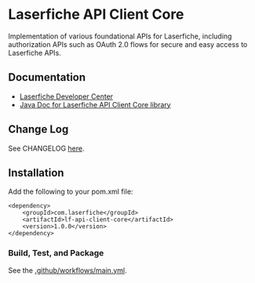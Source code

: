 # Laserfiche API Client Core

Implementation of various foundational APIs for Laserfiche, including authorization APIs such as OAuth 2.0 flows for secure and easy access to Laserfiche APIs.

## Documentation

- [Laserfiche Developer Center](https://developer.laserfiche.com/)
- [Java Doc for Laserfiche API Client Core library](https://s01.oss.sonatype.org/service/local/repositories/releases/archive/com/laserfiche/lf-api-client-core/1.0.0/lf-api-client-core-1.0.0-javadoc.jar/!/index.html)

## Change Log

See CHANGELOG [here](https://github.com/Laserfiche/lf-api-client-core-java/blob/HEAD/CHANGELOG.md).

## Installation

Add the following to your pom.xml file:

```
<dependency>
    <groupId>com.laserfiche</groupId>
    <artifactId>lf-api-client-core</artifactId>
    <version>1.0.0</version>
</dependency>
```

### Build, Test, and Package

See the [.github/workflows/main.yml](https://github.com/Laserfiche/lf-api-client-core-java/blob/HEAD/.github/workflows/main.yml).